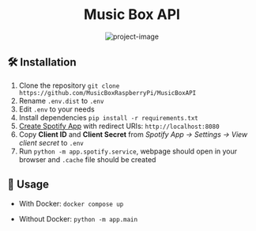<h1 align="center" id="title">Music Box API</h1>

<p align="center"><img src="https://socialify.git.ci/MusicBoxRaspberryPi/MusicBoxAPI/image?description=1&amp;font=Inter&amp;language=1&amp;name=1&amp;owner=1&amp;theme=Light" alt="project-image"></p>


## 🛠️ Installation

1. Clone the repository `git clone https://github.com/MusicBoxRaspberryPi/MusicBoxAPI`
2. Rename `.env.dist` to `.env`
3. Edit `.env` to your needs
4. Install dependencies `pip install -r requirements.txt`
5. [Create Spotify App](https://developer.spotify.com/dashboard) with redirect URIs: `http://localhost:8080`
6. Copy **Client ID** and **Client Secret** from _Spotify App -> Settings -> View client secret_ to `.env`
7. Run `python -m app.spotify.service`, webpage should open in your browser and `.cache` file should be created

## 🚀 Usage

- With Docker: `docker compose up`

- Without Docker: `python -m app.main`

